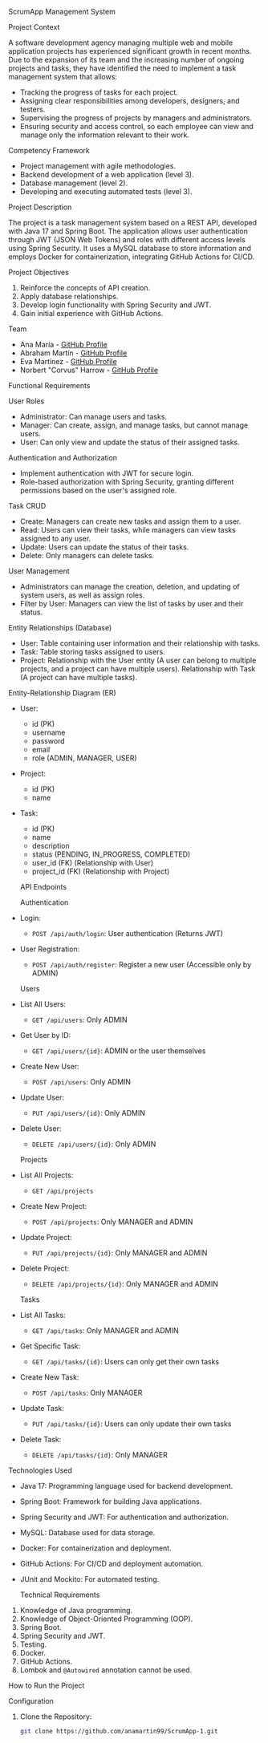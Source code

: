 ScrumApp Management System

 Project Context

A software development agency managing multiple web and mobile application projects has experienced significant growth in recent months. Due to the expansion of its team and the increasing number of ongoing projects and tasks, they have identified the need to implement a task management system that allows:

- Tracking the progress of tasks for each project.
- Assigning clear responsibilities among developers, designers, and testers.
- Supervising the progress of projects by managers and administrators.
- Ensuring security and access control, so each employee can view and manage only the information relevant to their work.

 Competency Framework

- Project management with agile methodologies.
- Backend development of a web application (level 3).
- Database management (level 2).
- Developing and executing automated tests (level 3).

 Project Description

The project is a task management system based on a REST API, developed with Java 17 and Spring Boot. The application allows user authentication through JWT (JSON Web Tokens) and roles with different access levels using Spring Security. It uses a MySQL database to store information and employs Docker for containerization, integrating GitHub Actions for CI/CD.

 Project Objectives

1. Reinforce the concepts of API creation.
2. Apply database relationships.
3. Develop login functionality with Spring Security and JWT.
4. Gain initial experience with GitHub Actions.

 Team

- Ana María - [GitHub Profile](https://github.com/anamartin99)
- Abraham Martín - [GitHub Profile](https://github.com/abmmm19888)
- Eva Martínez - [GitHub Profile](https://github.com/EvaMartinez94)
- Norbert "Corvus" Harrow - [GitHub Profile](https://github.com/NCorvusH)



 Functional Requirements

 User Roles

- Administrator: Can manage users and tasks.
- Manager: Can create, assign, and manage tasks, but cannot manage users.
- User: Can only view and update the status of their assigned tasks.

 Authentication and Authorization

- Implement authentication with JWT for secure login.
- Role-based authorization with Spring Security, granting different permissions based on the user's assigned role.

 Task CRUD

- Create: Managers can create new tasks and assign them to a user.
- Read: Users can view their tasks, while managers can view tasks assigned to any user.
- Update: Users can update the status of their tasks.
- Delete: Only managers can delete tasks.

 User Management

- Administrators can manage the creation, deletion, and updating of system users, as well as assign roles.
- Filter by User: Managers can view the list of tasks by user and their status.

 Entity Relationships (Database)

- User: Table containing user information and their relationship with tasks.
- Task: Table storing tasks assigned to users.
- Project: Relationship with the User entity (A user can belong to multiple projects, and a project can have multiple users). Relationship with Task (A project can have multiple tasks).

 Entity-Relationship Diagram (ER)

- User:
  - id (PK)
  - username
  - password
  - email
  - role (ADMIN, MANAGER, USER)

- Project:
  - id (PK)
  - name

- Task:
  - id (PK)
  - name
  - description
  - status (PENDING, IN_PROGRESS, COMPLETED)
  - user_id (FK) (Relationship with User)
  - project_id (FK) (Relationship with Project)

  API Endpoints

  Authentication

- Login:
  - `POST /api/auth/login`: User authentication (Returns JWT)
  
- User Registration:
  - `POST /api/auth/register`: Register a new user (Accessible only by ADMIN)

  Users

- List All Users:
  - `GET /api/users`: Only ADMIN
  
- Get User by ID:
  - `GET /api/users/{id}`: ADMIN or the user themselves
  
- Create New User:
  - `POST /api/users`: Only ADMIN
  
- Update User:
  - `PUT /api/users/{id}`: Only ADMIN
  
- Delete User:
  - `DELETE /api/users/{id}`: Only ADMIN

  Projects

- List All Projects:
  - `GET /api/projects`
  
- Create New Project:
  - `POST /api/projects`: Only MANAGER and ADMIN
  
- Update Project:
  - `PUT /api/projects/{id}`: Only MANAGER and ADMIN
  
- Delete Project:
  - `DELETE /api/projects/{id}`: Only MANAGER and ADMIN

  Tasks

- List All Tasks:
  - `GET /api/tasks`: Only MANAGER and ADMIN
  
- Get Specific Task:
  - `GET /api/tasks/{id}`: Users can only get their own tasks
  
- Create New Task:
  - `POST /api/tasks`: Only MANAGER
  
- Update Task:
  - `PUT /api/tasks/{id}`: Users can only update their own tasks
  
- Delete Task:
  - `DELETE /api/tasks/{id}`: Only MANAGER

 Technologies Used

- Java 17: Programming language used for backend development.
- Spring Boot: Framework for building Java applications.
- Spring Security and JWT: For authentication and authorization.
- MySQL: Database used for data storage.
- Docker: For containerization and deployment.
- GitHub Actions: For CI/CD and deployment automation.
- JUnit and Mockito: For automated testing.

  Technical Requirements

1. Knowledge of Java programming.
2. Knowledge of Object-Oriented Programming (OOP).
3. Spring Boot.
4. Spring Security and JWT.
5. Testing.
6. Docker.
7. GitHub Actions.
8. Lombok and `@Autowired` annotation cannot be used.

  How to Run the Project

  Configuration

1. Clone the Repository:

   ```bash
   git clone https://github.com/anamartin99/ScrumApp-1.git






